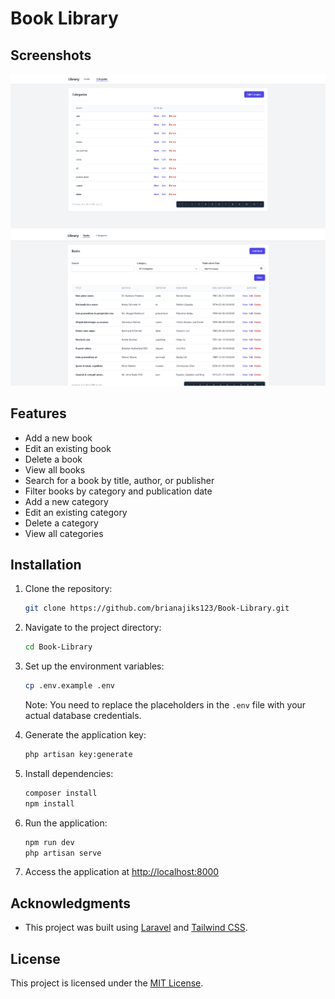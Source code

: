 # Book Library

## Screenshots

![List Category](docs/List_Category.png)
![List Book](docs/List_Book.png)

## Features

- Add a new book
- Edit an existing book
- Delete a book
- View all books
- Search for a book by title, author, or publisher
- Filter books by category and publication date
- Add a new category
- Edit an existing category
- Delete a category
- View all categories

## Installation

1. Clone the repository:

    ```bash
    git clone https://github.com/brianajiks123/Book-Library.git
    ```

2. Navigate to the project directory:

    ```bash
    cd Book-Library
    ```

3. Set up the environment variables:

    ```bash
    cp .env.example .env
    ```

    Note: You need to replace the placeholders in the `.env` file with your actual database credentials.

4. Generate the application key:

    ```bash
    php artisan key:generate
    ```

5. Install dependencies:

    ```bash
    composer install
    npm install
    ```

6. Run the application:

    ```bash
    npm run dev
    php artisan serve
    ```

7. Access the application at <http://localhost:8000>

## Acknowledgments

- This project was built using [Laravel](https://laravel.com/) and [Tailwind CSS](https://tailwindcss.com/).

## License

This project is licensed under the [MIT License](LICENSE).
